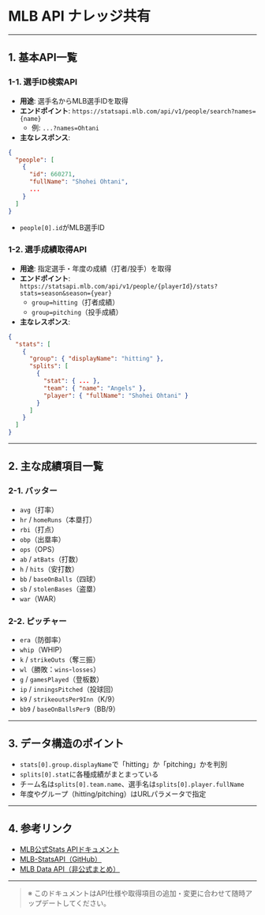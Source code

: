 # MLB API ナレッジ共有

---

## 1. 基本API一覧

### 1-1. 選手ID検索API
- **用途**: 選手名からMLB選手IDを取得
- **エンドポイント**: `https://statsapi.mlb.com/api/v1/people/search?names={name}`
  - 例: `...?names=Ohtani`
- **主なレスポンス**:
```json
{
  "people": [
    {
      "id": 660271,
      "fullName": "Shohei Ohtani",
      ...
    }
  ]
}
```
- `people[0].id`がMLB選手ID

### 1-2. 選手成績取得API
- **用途**: 指定選手・年度の成績（打者/投手）を取得
- **エンドポイント**: `https://statsapi.mlb.com/api/v1/people/{playerId}/stats?stats=season&season={year}`
  - `group=hitting`（打者成績）
  - `group=pitching`（投手成績）
- **主なレスポンス**:
```json
{
  "stats": [
    {
      "group": { "displayName": "hitting" },
      "splits": [
        {
          "stat": { ... },
          "team": { "name": "Angels" },
          "player": { "fullName": "Shohei Ohtani" }
        }
      ]
    }
  ]
}
```

---

## 2. 主な成績項目一覧

### 2-1. バッター
- `avg`（打率）
- `hr` / `homeRuns`（本塁打）
- `rbi`（打点）
- `obp`（出塁率）
- `ops`（OPS）
- `ab` / `atBats`（打数）
- `h` / `hits`（安打数）
- `bb` / `baseOnBalls`（四球）
- `sb` / `stolenBases`（盗塁）
- `war`（WAR）

### 2-2. ピッチャー
- `era`（防御率）
- `whip`（WHIP）
- `k` / `strikeOuts`（奪三振）
- `wl`（勝敗：`wins`-`losses`）
- `g` / `gamesPlayed`（登板数）
- `ip` / `inningsPitched`（投球回）
- `k9` / `strikeoutsPer9Inn`（K/9）
- `bb9` / `baseOnBallsPer9`（BB/9）

---

## 3. データ構造のポイント
- `stats[0].group.displayName`で「hitting」か「pitching」かを判別
- `splits[0].stat`に各種成績がまとまっている
- チーム名は`splits[0].team.name`、選手名は`splits[0].player.fullName`
- 年度やグループ（hitting/pitching）はURLパラメータで指定

---

## 4. 参考リンク
- [MLB公式Stats APIドキュメント](https://statsapi.mlb.com/docs/)
- [MLB-StatsAPI（GitHub）](https://github.com/toddrob99/MLB-StatsAPI)
- [MLB Data API（非公式まとめ）](https://appac.github.io/mlb-data-api-docs/)

---

> ※ このドキュメントはAPI仕様や取得項目の追加・変更に合わせて随時アップデートしてください。 